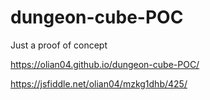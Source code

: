 # dungeon-cube-POC
Just a proof of concept

https://olian04.github.io/dungeon-cube-POC/

https://jsfiddle.net/olian04/mzkg1dhb/425/
